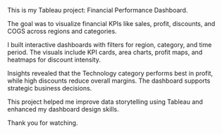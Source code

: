 This is my Tableau project: Financial Performance Dashboard.

The goal was to visualize financial KPIs like sales, profit, discounts, and COGS across regions and categories.

I built interactive dashboards with filters for region, category, and time period. The visuals include KPI cards, area charts, profit maps, and heatmaps for discount intensity.

Insights revealed that the Technology category performs best in profit, while high discounts reduce overall margins. The dashboard supports strategic business decisions.

This project helped me improve data storytelling using Tableau and enhanced my dashboard design skills.

Thank you for watching.
